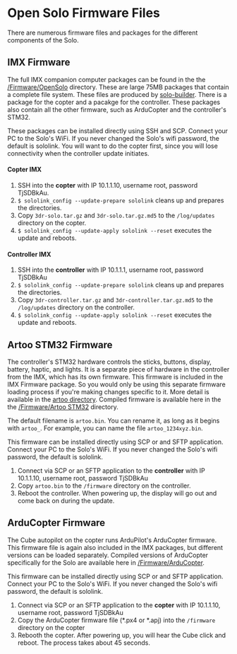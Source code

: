 # Open Solo Firmware Files #

There are numerous firmware files and packages for the different components of the Solo.

## IMX Firmware ##

The full IMX companion computer packages can be found in the the [/Firmware/OpenSolo](/Firmware/OpenSolo) directory.  These are large 75MB packages that contain a complete file system.  These files are produced by [solo-builder](/solo-builder).  There is a package for the copter and a pacakge for the controller.  These packages also contain all the other firmware, such as ArduCopter and the controller's STM32.

These packages can be installed directly using SSH and SCP. Connect your PC to the Solo's WiFi. If you never changed the Solo's wifi password, the default is sololink.  You will want to do the copter first, since you will lose connectivity when the controller update initiates.

#### Copter IMX ####

  1. SSH into the **copter** with IP 10.1.1.10, username root, password TjSDBkAu.
  2. `$ sololink_config --update-prepare sololink` cleans up and prepares the directories.
  3. Copy `3dr-solo.tar.gz` and `3dr-solo.tar.gz.md5` to the `/log/updates` directory on the copter.
  4. `$ sololink_config --update-apply sololink --reset` executes the update and reboots.

#### Controller IMX ###

  1. SSH into the **controller** with IP 10.1.1.1, username root, password TjSDBkAu
  2. `$ sololink_config --update-prepare sololink` cleans up and prepares the directories.
  3. Copy `3dr-controller.tar.gz` and `3dr-controller.tar.gz.md5` to the `/log/updates` directory on the controller.
  4. `$ sololink_config --update-apply sololink --reset` executes the update and reboots.


## Artoo STM32 Firmware ##

The controller's STM32 hardware controls the sticks, buttons, display, battery, haptic, and lights.  It is a separate piece of hardware in the controller from the IMX, which has its own firmware.  This firmware is included in the IMX Firmware package.  So you would only be using this separate firmware loading process if you're making changes specific to it.  More detail is available in the [artoo directory](/artoo).  Compiled firmware is available here in the the [/Firmware/Artoo STM32](/Firmware/Artoo%20STM32) directory.

The default filename is `artoo.bin`.  You can rename it, as long as it begins with `artoo_`.  For example, you can name the file `artoo_1234xyz.bin`.

This firmware can be installed directly using SCP or and SFTP application. Connect your PC to the Solo's WiFi. If you never changed the Solo's wifi password, the default is sololink.

  1. Connect via SCP or an SFTP application to the **controller** with IP 10.1.1.10, username root, password TjSDBkAu
  2. Copy `artoo.bin` to the `/firmware` directory on the controller.
  3. Reboot the controller.  When powering up, the display will go out and come back on during the update.


## ArduCopter Firmware ##

The Cube autopilot on the copter runs ArduPilot's ArduCopter firmware. This firmware file is again also included in the IMX packages, but different versions can be loaded separately. Compiled versions of ArduCopter specifically for the Solo are available here in [/Firmware/ArduCopter](/Firmware/ArduCopter).

This firmware can be installed directly using SCP or and SFTP application. Connect your PC to the Solo's WiFi. If you never changed the Solo's wifi password, the default is sololink.

  1. Connect via SCP or an SFTP application to the **copter** with IP 10.1.1.10, username root, password TjSDBkAu
  2. Copy the ArduCopter firmware file (*.px4 or *.apj) into the `/firmware` directory on the copter
  3. Rebooth the copter.  After powering up, you will hear the Cube click and reboot.  The process takes about 45 seconds.
